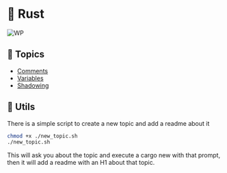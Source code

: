 # 🍎 Rust

![WP](https://getwallpapers.com/wallpaper/full/a/e/6/1374337-lang-wallpaper-1920x1080-for-iphone-6.jpg)

## 📔 Topics

- [Comments](./comments/README.md)
- [Variables](./variables/README.md)
- [Shadowing](./shadowing/README.md)

## 🧰 Utils

There is a simple script to create a new topic and add a readme about it

```bash
chmod +x ./new_topic.sh
./new_topic.sh
```

This will ask you about the topic and execute a cargo new with that prompt, then it will add a readme with an H1 about that topic.
